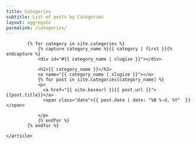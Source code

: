 ```yaml
---
title: Categories
subtitle: List of posts by Categories
layout: aggregate
permalink: /categories/
---
```


<section>
    <article class="list">
        
            {% for category in site.categories %}
                {% capture category_name %}{{ category | first }}{% endcapture %}
                <div id="#{{ category_name | slugize }}"></div>
                
                <h2>{{ category_name }}</h2>
                <a name="{{ category_name | slugize }}"></a>
                {% for post in site.categories[category_name] %}
                <p>
                  <a href="{{ site.baseurl }}{{ post.url }}">{{post.title}}</a>
                  <span class="date">{{ post.date | date: "%B %-d, %Y"  }}</span>

                </p>
                {% endfor %}
            {% endfor %}

    </article>
</section>
